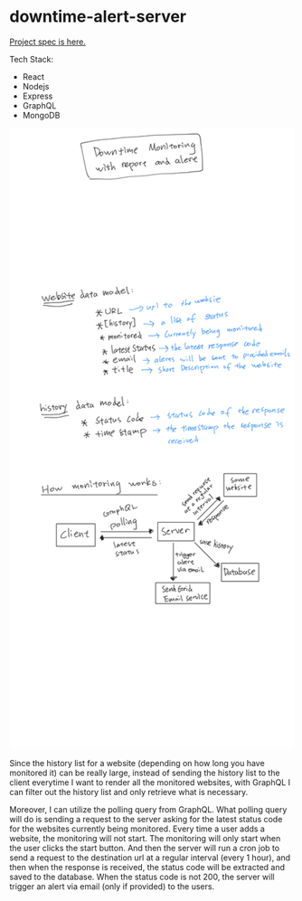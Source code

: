 # downtime-alert-server

[Project spec is here.](https://www.codementor.io/projects/downtime-monitoring-with-reporting-and-alerts-atx32kb677)

Tech Stack:
  - React
  - Nodejs
  - Express
  - GraphQL
  - MongoDB
  
  
  <img src="/downtime-monitor.png" alt="pic" width="600"/>
  
Since the history list for a website (depending on how long you have monitored it) can be really large, 
instead of sending the history list to the client everytime I want to render all the monitored websites, 
with GraphQL I can filter out the history list and only retrieve what is necessary.

Moreover, I can utilize the polling query from GraphQL.
What polling query will do is sending a request to the server asking for the latest status code for the websites currently being monitored.
Every time a user adds a website, the monitoring will not start. 
The monitoring will only start when the user clicks the start button. And then the server will run a cron job to send a request
to the destination url at a regular interval (every 1 hour), and then when the response is received, the status code will be extracted and saved to
the database. When the status code is not 200, the server will trigger an alert via email (only if provided) to the users.
